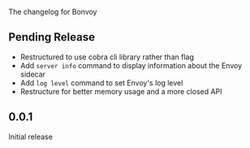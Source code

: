 The changelog for Bonvoy

## Pending Release

* Restructured to use cobra cli library rather than flag
* Add `server info` command to display information about the Envoy sidecar
* Add `log level` command to set Envoy's log level
* Restructure for better memory usage and a more closed API

## 0.0.1

Initial release